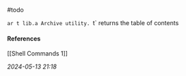 #todo 

`ar t lib.a
Archive utility. `t` returns the table of contents

#### References
[[Shell Commands 1]]

_2024-05-13 21:18_